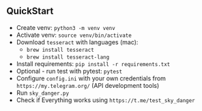## QuickStart
- Create venv: `python3 -m venv venv`
- Activate venv: `source venv/bin/activate`
- Download `tesseract` with languages (mac): 
  - `brew install tesseract`
  - `brew install tesseract-lang`
- Install requirements: `pip install -r requirements.txt`
- Optional - run test with pytest: `pytest`
- Configure `config.ini` with your own credentials from `https://my.telegram.org/` (API development tools)
- Run `sky_danger.py`
- Check if Everything works using `https://t.me/test_sky_danger`